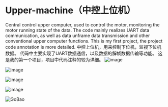 # Upper-machine（中控上位机）
Central control upper computer, used to control the motor, monitoring the motor running state of the data. The code mainly realizes UART data communication, as well as data unframe data transmission and other conventional upper computer functions. This is my first project, the project code annotation is more detailed.
中控上位机，用来控制下位机，监视下位机数据。
代码中主要实现了UART数据通信，以及数据的解帧数据传输等功能。
这是我的第一个项目，项目中代码注释的较为详细。
![image](https://user-images.githubusercontent.com/53364849/141730354-de1e4c76-adb1-4126-a945-7787c49055d2.png)

![image](https://user-images.githubusercontent.com/53364849/141730323-12096d42-924c-494a-aba4-49ac66fa750c.png)

![image](https://user-images.githubusercontent.com/53364849/141730293-d309fdb1-41b3-4bec-89f9-61d159bb61ec.png)

![image](https://user-images.githubusercontent.com/53364849/141730183-b00712c7-1ec9-408f-b633-4d93c5badeb9.png)

![GoBao](https://user-images.githubusercontent.com/53364849/141729996-98525cf9-f998-4e8d-b1d0-69de200ddfee.png)

